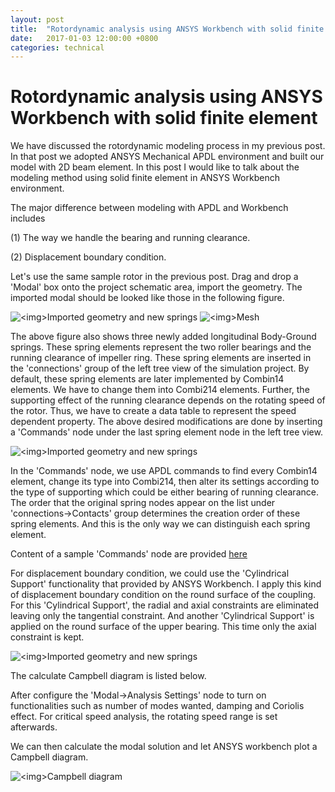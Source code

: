 ```yaml
---
layout: post
title:  "Rotordynamic analysis using ANSYS Workbench with solid finite element"
date:   2017-01-03 12:00:00 +0800
categories: technical
---
```


# Rotordynamic analysis using ANSYS Workbench with solid finite element #

We have discussed the rotordynamic modeling process in my previous post. In that post we adopted ANSYS Mechanical APDL environment and built our model with 2D beam element. In this post I would like to talk about the modeling method using solid finite element in ANSYS Workbench environment.

The major difference between modeling with APDL and Workbench includes

(1) The way we handle the bearing and running clearance.

(2) Displacement boundary condition.


Let's use the same sample rotor in the previous post. Drag and drop a 'Modal' box onto the project schematic area, import the geometry. The imported modal should be looked like those in the following figure.

<img src="{{site.baseurl}}/Resources/Posts/SampleRotor_WB/GeometryAndSprings.png" alt="<img>Imported geometry and new springs">

<img src="{{site.baseurl}}/Resources/Posts/SampleRotor_WB/Mesh.png" alt="<img>Mesh">

The above figure also shows three newly added longitudinal Body-Ground springs. These spring elements represent the two roller bearings and the running clearance of impeller ring. These spring elements are inserted in the 'connections' group of the left tree view of the simulation project. By default, these spring elements are later implemented by Combin14 elements. We have to change them into Combi214 elements. Further, the supporting effect of the running clearance depends on the rotating speed of the rotor. Thus, we have to create a data table to represent the speed dependent property. The above desired modifications are done by inserting a 'Commands' node under the last spring element node in the left tree view. 

<img src="{{site.baseurl}}/Resources/Posts/SampleRotor_WB/LeftTreeView.png" alt="<img>Imported geometry and new springs">

In the 'Commands' node, we use APDL commands to find every Combin14 element, change its type into Combi214, then alter its settings according to the type of supporting which could be either bearing of running clearance. The order that the original spring nodes appear on the list under 'connections->Contacts' group determines the creation order of these spring elements. And this is the only way we can distinguish each spring element.

Content of a sample 'Commands' node are provided [here]({{site.baseurl}}/Resources/Posts/SampleRotor_WB/Commands.ans)

For displacement boundary condition, we could use the 'Cylindrical Support' functionality that provided by ANSYS Workbench. I apply this kind of displacement boundary condition on the round surface of the coupling. For this 'Cylindrical Support', the radial and axial constraints are eliminated leaving only the tangential constraint. And another 'Cylindrical Support' is applied on the round surface of the upper bearing. This time only the axial constraint is kept. 

<img src="{{site.baseurl}}/Resources/Posts/SampleRotor_WB/BoundaryCondition.png" alt="<img>Imported geometry and new springs">

The calculate Campbell diagram is listed below.

After configure the 'Modal->Analysis Settings' node to turn on functionalities such as number of modes wanted, damping and Coriolis effect. For critical speed analysis, the rotating speed range is set afterwards.

We can then calculate the modal solution and let ANSYS workbench plot a Campbell diagram.

<img src="{{site.baseurl}}/Resources/Posts/SampleRotor_WB/CampbellDiagram.png" alt="<img>Campbell diagram">

